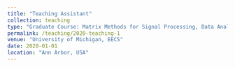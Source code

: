 ```yaml
---
title: "Teaching Assistant"
collection: teaching
type: "Graduate Course: Matrix Methods for Signal Processing, Data Analysis and Machine Learning"
permalink: /teaching/2020-teaching-1
venue: "University of Michigan, EECS"
date: 2020-01-01
location: "Ann Arbor, USA"
---
```


